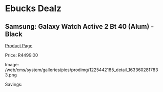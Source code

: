 
# Ebucks Dealz
## Samsung: Galaxy Watch Active 2 Bt 40 (Alum) - Black
[Product Page](https://www.ebucks.com/web/shop/productSelected.do?prodId=1225442185&catId=842825135)

Price: R4499.00

Image: /web/cms/system/galleries/pics/prodimg/1225442185_detail_1633602817833.png

Savings: 


	